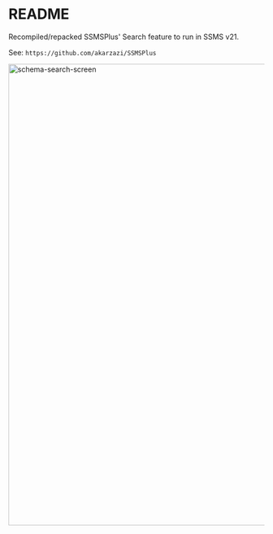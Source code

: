 # README
Recompiled/repacked SSMSPlus' Search feature to run in SSMS v21.

See: `https://github.com/akarzazi/SSMSPlus`

<img width="1567" height="907" alt="schema-search-screen" src="https://github.com/user-attachments/assets/9a9d1b5a-5a85-46a0-b661-806439c7a23c" />
